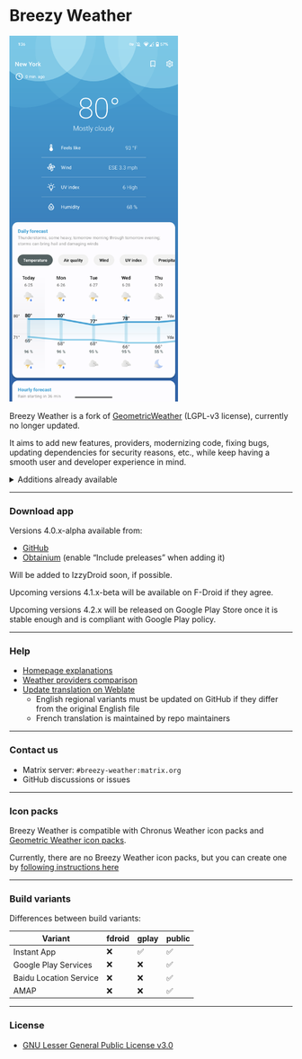 # Breezy Weather

<img src="fastlane/metadata/android/en-US/images/phoneScreenshots/01.png?raw=true" alt="" style="width: 300px" />

Breezy Weather is a fork of [GeometricWeather](https://github.com/WangDaYeeeeee/GeometricWeather) (LGPL-v3 license), currently no longer updated.

It aims to add new features, providers, modernizing code, fixing bugs, updating dependencies for security reasons, etc., while keep having a smooth user and developer experience in mind.

<details><summary>Additions already available</summary>

* New providers (Open-Meteo, MET Norway)
* Additional data for other providers
* New header design for homepage
* New organization for settings
* More Material 3 components
* Add hourly air quality
* Add Plume AQI scale for air quality widget
* Allow to disable background animation
* Documentation
* Translation updates via Weblate
* Tons of fixes
* Many non-visible improvements to the code
</details>

<hr />

### Download app

Versions 4.0.x-alpha available from:
* [GitHub](https://github.com/breezy-weather/breezy-weather/releases)
* [Obtainium](https://github.com/ImranR98/Obtainium) (enable “Include preleases” when adding it)

Will be added to IzzyDroid soon, if possible.

Upcoming versions 4.1.x-beta will be available on F-Droid if they agree.

Upcoming versions 4.2.x will be released on Google Play Store once it is stable enough and is compliant with Google Play policy.

<hr />

### Help

* [Homepage explanations](docs/HOMEPAGE.md)
* [Weather providers comparison](docs/PROVIDERS.md)
* [Update translation on Weblate](https://hosted.weblate.org/projects/breezy-weather/breezy-weather-android/#information)
   * English regional variants must be updated on GitHub if they differ from the original English file
   * French translation is maintained by repo maintainers

<hr />

### Contact us

* Matrix server: `#breezy-weather:matrix.org`
* GitHub discussions or issues

<hr />

### Icon packs

Breezy Weather is compatible with Chronus Weather icon packs and [Geometric Weather icon packs](https://github.com/breezy-weather/breezy-weather-icon-packs/blob/main/README.md).

Currently, there are no Breezy Weather icon packs, but you can create one by [following instructions here](https://github.com/breezy-weather/breezy-weather-icon-packs/blob/main/INSTRUCTIONS.md)

<hr />

### Build variants

Differences between build variants:

| Variant                | fdroid | gplay | public |
|------------------------|--------|-------|--------|
| Instant App            | ❌      | ✅     | ✅      |
| Google Play Services   | ❌      | ❌     | ✅      |
| Baidu Location Service | ❌      | ❌     | ✅      |
| AMAP                   | ❌      | ❌     | ✅      |

<hr />

### License

* [GNU Lesser General Public License v3.0](/LICENSE)
